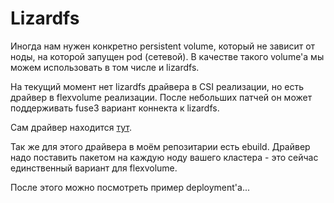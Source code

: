 # Lizardfs

Иногда нам нужен конкретно persistent volume, который не зависит от ноды, на которой запущен pod (сетевой).
В качестве такого volume'а мы можем использовать в том числе и lizardfs.

На текущий момент нет lizardfs драйвера в CSI реализации, но есть драйвер в flexvolume реализации.
После небольших патчей он может поддерживать fuse3 вариант коннекта к lizardfs.

Сам драйвер находится [тут](https://github.com/kvaster/lizardfs-flexvolume).

Так же для этого драйвера в моём репозитарии есть ebuild.
Драйвер надо поставить пакетом на каждую ноду вашего кластера - это сейчас единственный вариант для flexvolume.

После этого можно посмотреть пример deployment'а...
